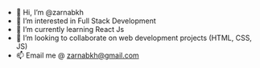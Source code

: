 - 👋 Hi, I’m @zarnabkh
- 👀 I’m interested in Full Stack Development
- 🌱 I’m currently learning React Js
- 💞️ I’m looking to collaborate on web development projects (HTML, CSS, JS)
- 📫 Email me @ zarnabkh@gmail.com

<!---
zarnabkh/zarnabkh is a ✨ special ✨ repository because its `README.md` (this file) appears on your GitHub profile.
You can click the Preview link to take a look at your changes.
--->
